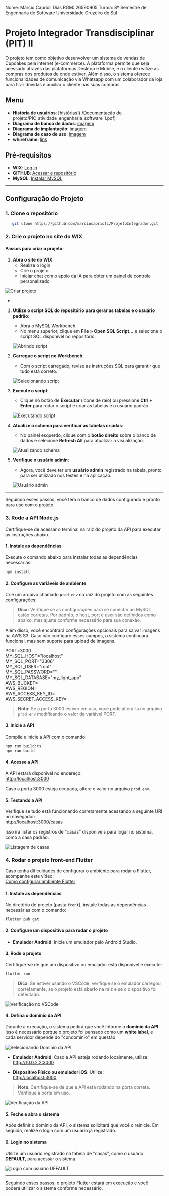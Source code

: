 Nome: Márcio Caprioli Dias
RGM: 26590905
Turma: 8º Semestre de Engenharia de Software
Universidade Cruzeiro do Sul

# Projeto Integrador Transdisciplinar (PIT) II

O projeto tem como objetivo desenvolver um sistema de vendas de Cupcakes pela internet (e-commerce). A plataforma permite que seja acessado através das plataformas Desktop e Mobile, e o cliente realize as compras dos produtos de onde estiver. Além disso, o sistema oferece funcionalidades de comunicação via Whatsapp com um colaborador da loja para tirar dúvidas e auxiliar o cliente nas suas compras.

## Menu

- **História de usuários**: [histórias](./Documentação do projeto/PIC_atividade_engenharia_software_I.pdf)
- **Diagrama de banco de dados**: [imagem](./documentacoes/diagrama_de_banco_de_dados.PNG)
- **Diagrama de implantação**: [imagem](./documentacoes/diagrama_de_implantacao.png)
- **Diagrama de caso de uso**: [imagem](./documentacoes/caso_de_uso.PNG)
- **whireframe**: [link](https://whimsical.com/LEfbfkMyv4sePLp43sAfW6)

## Pré-requisitos

- **WIX**: [Log in](https://pt.wix.com)
- **GITHUB**: [Acessar e repositório](https://github.com)
- **MySQL**: [Instalar MySQL](https://dev.mysql.com/downloads/installer/)

---

## Configuração do Projeto

### 1. **Clone o repositório**

```bash
   git clone https://github.com/marciocaprioli/ProjetoIntegrador.git
```

### 2. **Crie o projeto no site do WIX**

#### **Passos para criar o projeto:**

1. **Abra o site do WIX**.
   - Realize o login
   - Crie o projeto
   - Iniciar chat com o apoio da IA para obter um painel de controle personalizado

![Criar projeto]([https://github.com/user-attachments/assets/2310432d-d3db-45d6-9771-4e308f299137](https://github.com/marciocaprioli/ProjetoIntegrador/blob/main/Documenta%C3%A7%C3%A3o%20do%20projeto/imagens/1%20Criar%20projeto%20Captura%20de%20tela_9-11-2024_91051_manage.wix.com.jpeg))

   - 

1. **Utilize o script SQL do repositório para gerar as tabelas e o usuário padrão**:
   - Abra o MySQL Workbench.
   - No menu superior, clique em **File > Open SQL Script...** e selecione o script SQL disponível no repositório.

   ![Abrindo script](https://github.com/user-attachments/assets/c9d2b559-e728-4930-a6ac-2a1bd13292b3)

2. **Carregue o script no Workbench**:
   - Com o script carregado, revise as instruções SQL para garantir que tudo está correto.

   ![Selecionando script](https://github.com/user-attachments/assets/4d3fcc4d-d1b8-475e-90b2-b58bfc61ec8f)

3. **Execute o script**:
   - Clique no botão de **Executar** (ícone de raio) ou pressione **Ctrl + Enter** para rodar o script e criar as tabelas e o usuário padrão.

   ![Executando script](https://github.com/user-attachments/assets/2da67832-1186-4bdc-9d73-834e1f49418a)

4. **Atualize o schema para verificar as tabelas criadas**:
   - No painel esquerdo, clique com o **botão direito** sobre o banco de dados e selecione **Refresh All** para atualizar a visualização.

   ![Atualizando schema](https://github.com/user-attachments/assets/ab3322df-9c3f-4b90-bc65-19ce50c064f7)

5. **Verifique o usuário admin**:
   - Agora, você deve ter um **usuário admin** registrado na tabela, pronto para ser utilizado nos testes e na aplicação.

   ![Usuário admin](https://github.com/user-attachments/assets/bb11c043-d033-4685-8de7-6d75798708d8)

---

Seguindo esses passos, você terá o banco de dados configurado e pronto para uso com o projeto.

### 3. **Rode a API Node.js**

Certifique-se de acessar o terminal na raiz do projeto da API para executar as instruções abaixo.

#### 1. **Instale as dependências**

Execute o comando abaixo para instalar todas as dependências necessárias:

```bash
npm install
```

#### 2. **Configure as variáveis de ambiente**

Crie um arquivo chamado `prod.env` na raiz do projeto com as seguintes configurações:

> **Dica:** Verifique se as configurações para se conectar ao MySQL estão corretas. Por padrão, o host, port e user são definidos como abaixo, mas ajuste conforme necessário para sua conexão.

Além disso, você encontrará configurações opcionais para salvar imagens na AWS S3. Caso não configure esses campos, o sistema continuará funcional, mas sem suporte para upload de imagens.

PORT=3000  
MY_SQL_HOST="localhost"  
MY_SQL_PORT="3306"  
MY_SQL_USER="root"  
MY_SQL_PASSWORD=""  
MY_SQL_DATABASE="my_light_app"  
AWS_BUCKET=  
AWS_REGION=  
AWS_ACCESS_KEY_ID=  
AWS_SECRET_ACCESS_KEY=  

> **Nota:** Se a porta 3000 estiver em uso, você pode alterá-la no arquivo `prod.env` modificando o valor da variável PORT.

#### 3. **Inicie a API**

Compile e inicie a API com o comando:

```bash
npm rum build:ts
npm run build
```

#### 4. **Acesse a API**

A API estará disponível no endereço:  
<http://localhost:3000>  

Caso a porta 3000 esteja ocupada, altere o valor no arquivo `prod.env`.

#### 5. **Testando a API**

Verifique se tudo está funcionando corretamente acessando a seguinte URI no navegador:  
<http://localhost:3000/casas>  

Isso irá listar os registros de "casas" disponíveis para logar no sistema, como a casa padrão.

![Listagem de casas](https://github.com/user-attachments/assets/a69ed109-da9f-4e0d-9deb-4183e300b356)

### 4. **Rodar o projeto front-end Flutter**

Caso tenha dificuldades de configurar o ambiente para rodar o Flutter, acompanhe este vídeo:  
[Como configurar ambiente Flutter](https://www.youtube.com/watch?v=42jiTBFmeIA)

#### 1. **Instale as dependências**

No diretório do projeto (pasta `front`), instale todas as dependências necessárias com o comando:

```bash
flutter pub get
```

#### 2. **Configure um dispositivo para rodar o projeto**

- **Emulador Android**: Inicie um emulador pelo Android Studio.

#### 3. **Rode o projeto**

Certifique-se de que um dispositivo ou emulador está disponível e execute:

```bash
flutter run
```

> **Dica**: Se estiver usando o VSCode, verifique se o emulador carregou corretamente, se o projeto está aberto na raiz e se o dispositivo foi detectado.

![Verificação no VSCode](https://github.com/user-attachments/assets/0af6fd40-2819-44e6-a675-abe655494dfc)

#### 4. **Defina o domínio da API**

Durante a execução, o sistema pedirá que você informe o **domínio da API**. Isso é necessário porque o projeto foi pensado como um **white label**, e cada servidor depende do "condomínio" em questão.

![Selecionando Domínio da API](https://github.com/user-attachments/assets/283cec70-efea-4237-91dd-2e658fb204f9)

- **Emulador Android**: Caso a API esteja rodando localmente, utilize:  
  <http://10.0.2.2:3000>

- **Dispositivo Físico ou emulador iOS**: Utilize:  
  <http://localhost:3000>

> **Nota**: Certifique-se de que a API está rodando na porta correta. Verifique a porta em uso.

![Verificação da API](https://github.com/user-attachments/assets/2310432d-d3db-45d6-9771-4e308f299137)

#### 5. **Feche e abra o sistema**

Após definir o domínio da API, o sistema solicitará que você o reinicie. Em seguida, realize o login com um usuário já registrado.

#### 6. **Login no sistema**

Utilize um usuário registrado na tabela de "casas", como o usuário **DEFAULT**, para acessar o sistema.

![Login com usuário DEFAULT](https://github.com/user-attachments/assets/ade25f58-bfe9-4483-8a31-8318978fe743)

---

Seguindo esses passos, o projeto Flutter estará em execução e você poderá utilizar o sistema conforme necessário.
